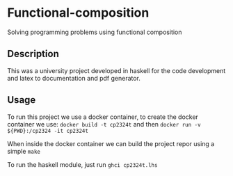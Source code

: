# Functional-composition

Solving programming problems using functional composition 

## Description

This was a university project developed in haskell for the code development and latex to documentation and pdf generator.

## Usage

To run this project we use a docker container, to create the docker container we use: ```docker build -t cp2324t``` and then ```docker run -v ${PWD}:/cp2324 -it cp2324t```

When inside the docker container we can build the project repor using a simple `make`

To run the haskell module, just run ```ghci cp2324t.lhs```